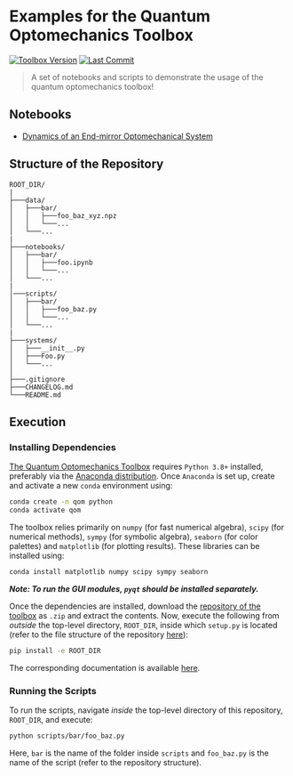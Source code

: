 # Examples for the Quantum Optomechanics Toolbox

[![Toolbox Version](https://img.shields.io/badge/qom-1.0.0-red?style=for-the-badge)](https://sampreet.github.io/qom-docs)
[![Last Commit](https://img.shields.io/github/last-commit/sampreet/qom-examples?style=for-the-badge)](#)

> A set of notebooks and scripts to demonstrate the usage of the quantum optomechanics toolbox!

## Notebooks

* [Dynamics of an End-mirror Optomechanical System](notebooks/systems/em_00.ipynb)

## Structure of the Repository

```
ROOT_DIR/
|
├───data/
│   ├───bar/
│   │   ├───foo_baz_xyz.npz
│   │   └───...
│   └───...
|
├───notebooks/
│   ├───bar/
│   │   ├───foo.ipynb
│   │   └───...
│   └───...
|
│───scripts/
│   ├───bar/
│   │   ├───foo_baz.py
│   │   └───...
│   └───...
|
├───systems/
│   ├───__init__.py
│   ├───Foo.py
│   └───...
│
├───.gitignore
├───CHANGELOG.md
└───README.md
```

## Execution

### Installing Dependencies

[The Quantum Optomechanics Toolbox](https://github.com/Sampreet/qom) requires `Python 3.8+` installed, preferably via the [Anaconda distribution](https://www.anaconda.com/download).
Once `Anaconda` is set up, create and activate a new `conda` environment using:

```bash
conda create -n qom python
conda activate qom
```

The toolbox relies primarily on `numpy` (for fast numerical algebra), `scipy` (for numerical methods), `sympy` (for symbolic algebra), `seaborn` (for color palettes) and `matplotlib` (for plotting results).
These libraries can be installed using:

```bash
conda install matplotlib numpy scipy sympy seaborn
```

***Note: To run the GUI modules, `pyqt` should be installed separately.***

Once the dependencies are installed, download the [repository of the toolbox](https://github.com/Sampreet/qom) as `.zip` and extract the contents.
Now, execute the following from *outside* the top-level directory, `ROOT_DIR`, inside which `setup.py` is located (refer to the file structure of the repository [here](https://github.com/sampreet/qom/blob/master/CONTRIBUTING.md)):

```bash
pip install -e ROOT_DIR
```

The corresponding documentation is available [here](https://sampreet.github.io/qom-docs).

### Running the Scripts

To run the scripts, navigate *inside* the top-level directory of this repository, `ROOT_DIR`, and execute:

```bash
python scripts/bar/foo_baz.py
```

Here, `bar` is the name of the folder inside `scripts` and `foo_baz.py` is the name of the script (refer to the repository structure).